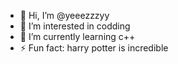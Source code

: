 - 👋 Hi, I’m @yeeezzzyy
- 👀 I’m interested in codding
- 🌱 I’m currently learning c++
- ⚡ Fun fact: harry potter is incredible 

<!---
yeeezzzyy/yeeezzzyy is a ✨ special ✨ repository because its `README.md` (this file) appears on your GitHub profile.
You can click the Preview link to take a look at your changes.
--->
